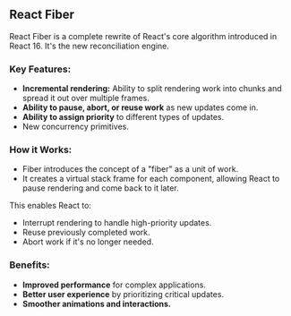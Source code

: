 ## React Fiber
React Fiber is a complete rewrite of React's core algorithm introduced in React 16. It's the new reconciliation engine.

### Key Features:
- **Incremental rendering:** Ability to split rendering work into chunks and spread it out over multiple frames.
- **Ability to pause, abort, or reuse work** as new updates come in.
- **Ability to assign priority** to different types of updates.
- New concurrency primitives.

### How it Works:
- Fiber introduces the concept of a "fiber" as a unit of work.
- It creates a virtual stack frame for each component, allowing React to pause rendering and come back to it later.

This enables React to:
- Interrupt rendering to handle high-priority updates.
- Reuse previously completed work.
- Abort work if it's no longer needed.

### Benefits:
- **Improved performance** for complex applications.
- **Better user experience** by prioritizing critical updates.
- **Smoother animations and interactions.**